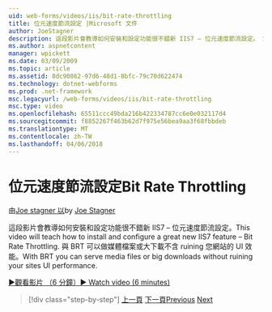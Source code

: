 ```yaml
---
uid: web-forms/videos/iis/bit-rate-throttling
title: 位元速度節流設定 |Microsoft 文件
author: JoeStagner
description: 這段影片會教導如何安裝和設定功能很不錯新 IIS7 – 位元速度節流設定。 您可以使用 BRT 做媒體檔案或大下載 withou...
ms.author: aspnetcontent
manager: wpickett
ms.date: 03/09/2009
ms.topic: article
ms.assetid: 8dc90862-97d6-48d1-8bfc-79c70d622474
ms.technology: dotnet-webforms
ms.prod: .net-framework
msc.legacyurl: /web-forms/videos/iis/bit-rate-throttling
msc.type: video
ms.openlocfilehash: 65511ccc49bda216b422334787cc6e0e032117d4
ms.sourcegitcommit: f8852267f463b62d7f975e56bea9aa3f68fbbdeb
ms.translationtype: MT
ms.contentlocale: zh-TW
ms.lasthandoff: 04/06/2018
---
```

<a name="bit-rate-throttling"></a><span data-ttu-id="db2d1-104">位元速度節流設定</span><span class="sxs-lookup"><span data-stu-id="db2d1-104">Bit Rate Throttling</span></span>
====================
<span data-ttu-id="db2d1-105">由[Joe stagner 以](https://github.com/JoeStagner)</span><span class="sxs-lookup"><span data-stu-id="db2d1-105">by [Joe Stagner](https://github.com/JoeStagner)</span></span>

<span data-ttu-id="db2d1-106">這段影片會教導如何安裝和設定功能很不錯新 IIS7 – 位元速度節流設定。</span><span class="sxs-lookup"><span data-stu-id="db2d1-106">This video will teach how to install and configure a great new IIS7 feature – Bit Rate Throttling.</span></span> <span data-ttu-id="db2d1-107">與 BRT 可以做媒體檔案或大下載不含 ruining 您網站的 UI 效能。</span><span class="sxs-lookup"><span data-stu-id="db2d1-107">With BRT you can serve media files or big downloads without ruining your sites UI performance.</span></span>

[<span data-ttu-id="db2d1-108">&#9654;觀看影片 （6 分鐘）</span><span class="sxs-lookup"><span data-stu-id="db2d1-108">&#9654; Watch video (6 minutes)</span></span>](https://channel9.msdn.com/Blogs/ASP-NET-Site-Videos/bit-rate-throttling)

> [!div class="step-by-step"]
> <span data-ttu-id="db2d1-109">[上一頁](installing-ftp7.md)
> [下一頁](iis7-playlists.md)</span><span class="sxs-lookup"><span data-stu-id="db2d1-109">[Previous](installing-ftp7.md)
[Next](iis7-playlists.md)</span></span>

